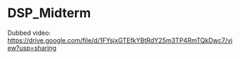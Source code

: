 # DSP_Midterm

Dubbed video: https://drive.google.com/file/d/1FYsjxGTEfkYBtRdY25m3TP4RmTQkDwc7/view?usp=sharing
